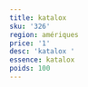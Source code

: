 ```yaml
---
title: katalox 
sku: '326'
region: amériques
price: '1'
desc: 'katalox '
essence: katalox 
poids: 100
---
```

